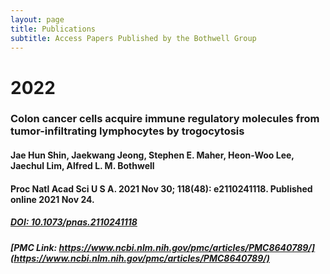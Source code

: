 ```yaml
---
layout: page
title: Publications
subtitle: Access Papers Published by the Bothwell Group
---
```



# 2022
### Colon cancer cells acquire immune regulatory molecules from tumor-infiltrating lymphocytes by trogocytosis
#### Jae Hun Shin, Jaekwang Jeong, Stephen E. Maher, Heon-Woo Lee, Jaechul Lim, Alfred L. M. Bothwell
#### Proc Natl Acad Sci U S A. 2021 Nov 30; 118(48): e2110241118. Published online 2021 Nov 24.
##### [DOI: 10.1073/pnas.2110241118](10.1073/pnas.2110241118)
##### [PMC Link: https://www.ncbi.nlm.nih.gov/pmc/articles/PMC8640789/](https://www.ncbi.nlm.nih.gov/pmc/articles/PMC8640789/)
<br></br>




